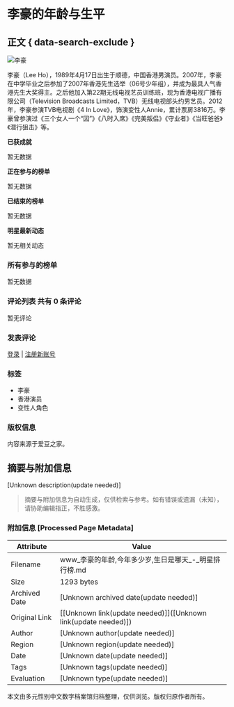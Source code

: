 # 李豪的年龄与生平

## 正文 { data-search-exclude }


![李豪](https://p3-search.byteimg.com/img/labis/009e193c4686b82c3d29360ee96ed179~tplv-26tn0yjwph-cspd-v1:276:192.jpeg)

李豪（Lee Ho），1989年4月17日出生于顺德，中国香港男演员。2007年，李豪在中学毕业之后参加了2007年香港先生选举（06号少年组），并成为最具人气香港先生大奖得主。之后他加入第22期无线电视艺员训练班，现为香港电视广播有限公司（Television Broadcasts Limited，TVB）无线电视部头约男艺员。2012年，李豪参演TVB电视剧《4 In Love》，饰演变性人Annie，累计票房3816万。李豪曾参演过《三个女人一个“因”》《八时入席》《完美叛侣》《守业者》《当旺爸爸》《潜行狙击》等。

**已获成就**

暂无数据

**正在参与的榜单**

暂无数据

**已结束的榜单**

暂无数据

**明星最新动态**

暂无相关动态

### 所有参与的榜单

暂无数据

### 评论列表 共有 0 条评论

暂无评论

### 发表评论

[登录](/index/user/login.html) | [注册新账号](/index/user/register.html)

### 标签

- 李豪
- 香港演员
- 变性人角色

### 版权信息

内容来源于爱豆之家。
<!-- tcd_original_link http://www.3105.cn/star/lihao/age.html -->


## 摘要与附加信息

<!-- tcd_abstract -->
[Unknown description(update needed)]
<!-- tcd_abstract_end -->

> 摘要与附加信息为自动生成，仅供检索与参考。如有错误或遗漏（未知），请协助编辑指正，不胜感激。

### 附加信息 [Processed Page Metadata]

| Attribute       | Value                                  |
|-----------------|----------------------------------------|
| Filename        | www_李豪的年龄,今年多少岁,生日是哪天_-_明星排行榜.md                             |
| Size            | 1293 bytes                           |
| Archived Date   | [Unknown archived date(update needed)]                             |
| Original Link   | [[Unknown link(update needed)]]([Unknown link(update needed)])                       |
| Author          | [Unknown author(update needed)]                               |
| Region          | [Unknown region(update needed)]                               |
| Date            | [Unknown date(update needed)]                                 |
| Tags            | [Unknown tags(update needed)]                                 |
| Evaluation            | [Unknown type(update needed)]                                 |
<!-- tcd_table_end -->

本文由多元性别中文数字档案馆归档整理，仅供浏览。版权归原作者所有。
